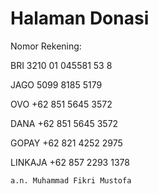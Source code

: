 # Halaman Donasi

Nomor Rekening:

BRI   3210 01 045581 53 8

JAGO  5099 8185 5179

OVO   +62 851 5645 3572

DANA  +62 851 5645 3572

GOPAY +62 821 4252 2975

LINKAJA +62 857 2293 1378

    a.n. Muhammad Fikri Mustofa
